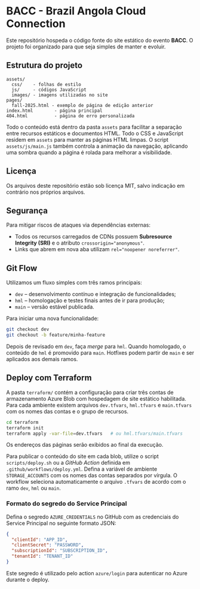 # BACC - Brazil Angola Cloud Connection

Este repositório hospeda o código fonte do site estático do evento **BACC**. O projeto foi organizado para que seja simples de manter e evoluir.

## Estrutura do projeto

```
assets/
  css/    - folhas de estilo
  js/     - códigos JavaScript
  images/ - imagens utilizadas no site
pages/
  fall-2025.html - exemplo de página de edição anterior
index.html        - página principal
404.html          - página de erro personalizada
```

Todo o conteúdo está dentro da pasta `assets` para facilitar a separação entre recursos estáticos e documentos HTML.
Todo o CSS e JavaScript residem em `assets` para manter as páginas HTML limpas.
O script `assets/js/main.js` também controla a animação da navegação, aplicando
uma sombra quando a página é rolada para melhorar a visibilidade.

## Licença

Os arquivos deste repositório estão sob licença MIT, salvo indicação em contrário nos próprios arquivos.

## Segurança

Para mitigar riscos de ataques via dependências externas:

- Todos os recursos carregados de CDNs possuem **Subresource Integrity (SRI)** e o atributo `crossorigin="anonymous"`.
- Links que abrem em nova aba utilizam `rel="noopener noreferrer"`.

## Git Flow

Utilizamos um fluxo simples com três ramos principais:

- `dev` &ndash; desenvolvimento contínuo e integração de funcionalidades;
- `hml` &ndash; homologação e testes finais antes de ir para produção;
- `main` &ndash; versão estável publicada.

Para iniciar uma nova funcionalidade:

```bash
git checkout dev
git checkout -b feature/minha-feature
```

Depois de revisado em `dev`, faça *merge* para `hml`. Quando homologado, o conteúdo de `hml` é promovido para `main`. Hotfixes podem partir de `main` e ser aplicados aos demais ramos.

## Deploy com Terraform

A pasta `terraform/` contém a configuração para criar três contas de armazenamento Azure Blob com hospedagem de site estático habilitada. Para cada ambiente existem arquivos `dev.tfvars`, `hml.tfvars` e `main.tfvars` com os nomes das contas e o grupo de recursos.

```bash
cd terraform
terraform init
terraform apply -var-file=dev.tfvars   # ou hml.tfvars/main.tfvars
```

Os endereços das páginas serão exibidos ao final da execução.

Para publicar o conteúdo do site em cada blob, utilize o script `scripts/deploy.sh` ou a *GitHub Action* definida em `.github/workflows/deploy.yml`. Defina a variável de ambiente `STORAGE_ACCOUNTS` com os nomes das contas separados por vírgula.
O workflow seleciona automaticamente o arquivo `.tfvars` de acordo com o ramo `dev`, `hml` ou `main`.

### Formato do segredo do Service Principal

Defina o segredo `AZURE_CREDENTIALS` no GitHub com as credenciais do Service Principal no seguinte formato JSON:

```json
{
  "clientId": "APP_ID",
  "clientSecret": "PASSWORD",
  "subscriptionId": "SUBSCRIPTION_ID",
  "tenantId": "TENANT_ID"
}
```

Este segredo é utilizado pelo action `azure/login` para autenticar no Azure durante o deploy.

